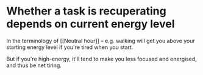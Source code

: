 # Whether a task is recuperating depends on current energy level
In the terminology of [[Neutral hour]] – e.g. walking will get you above your starting energy level if you're tired when you start.

But if you're high-energy, it'll tend to make you less focused and energised, and thus be net tiring.

<!-- #p1 -->

<!-- {BearID:D6CF8E09-BC5C-44D3-8137-01BD99EA8436-17306-00003A228D75FD4E} -->
